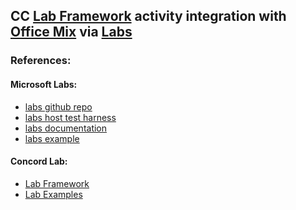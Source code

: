 

## CC [Lab Framework][lab] activity integration with [Office Mix][mix] via [Labs][labs_readme]


### References:

#### Microsoft Labs:

* [labs github repo][labs_github]
* [labs host test harness][labs_host]
* [labs documentation][labs_readme]
* [labs example][labs_example]

#### Concord Lab:

* [Lab Framework][lab]
* [Lab Examples][lab_examples]




[mix]: https://mix.office.com/

[labs_github]: https://github.com/OfficeDev/labs.js

[labs_host]: https://labsjs.blob.core.windows.net/sdk/LabsJS-1.0.4/labshost.html

[labs_readme]: https://labsjs.blob.core.windows.net/sdk/LabsJS-1.0.4/labs.html

[labs_example]: https://labsjs.blob.core.windows.net/sdk/LabsJS-1.0.4/labshost.html?lab=https://athenadevapps.cloudapp.net/Quiz/MultipleChoice?PostMessageLabHost

[lab]: https://github.com/concord-consortium/lab
[lab_examples]: https://github.com/concord-consortium/lab